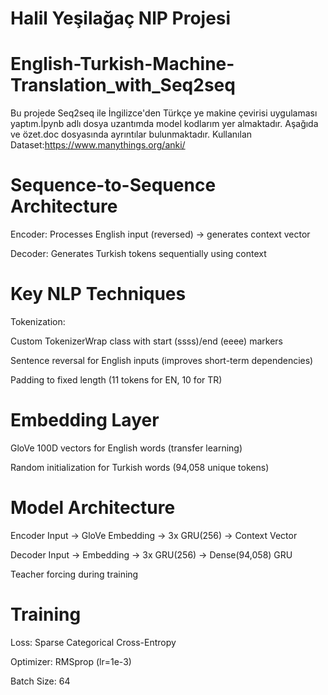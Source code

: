 # Halil Yeşilağaç NlP Projesi
# English-Turkish-Machine-Translation_with_Seq2seq
Bu projede Seq2seq ile İngilizce'den Türkçe ye makine çevirisi uygulaması yaptım.İpynb adlı dosya uzantımda model kodlarım yer almaktadır. Aşağıda ve özet.doc dosyasında ayrıntılar bulunmaktadır.
Kullanılan Dataset:https://www.manythings.org/anki/


# Sequence-to-Sequence Architecture

Encoder: Processes English input (reversed) → generates context vector

Decoder: Generates Turkish tokens sequentially using context

# Key NLP Techniques

Tokenization:

Custom TokenizerWrap class with start (ssss)/end (eeee) markers

Sentence reversal for English inputs (improves short-term dependencies)

Padding to fixed length (11 tokens for EN, 10 for TR)

 # Embedding Layer

GloVe 100D vectors for English words (transfer learning)

Random initialization for Turkish words (94,058 unique tokens)

# Model Architecture


Encoder
Input → GloVe Embedding → 3x GRU(256) → Context Vector

Decoder
Input → Embedding → 3x GRU(256) → Dense(94,058) 
GRU 

Teacher forcing during training
# Training

Loss: Sparse Categorical Cross-Entropy

Optimizer: RMSprop (lr=1e-3)

Batch Size: 64


